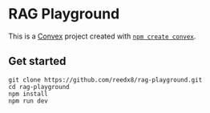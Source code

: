 # RAG Playground

This is a [Convex](https://convex.dev/) project created with [`npm create convex`](https://www.npmjs.com/package/create-convex).

## Get started

```
git clone https://github.com/reedx8/rag-playground.git
cd rag-playground
npm install
npm run dev
```
